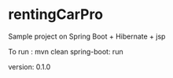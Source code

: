 # rentingCarPro

Sample project on Spring Boot + Hibernate + jsp

To run : mvn clean spring-boot: run

version: 0.1.0 
